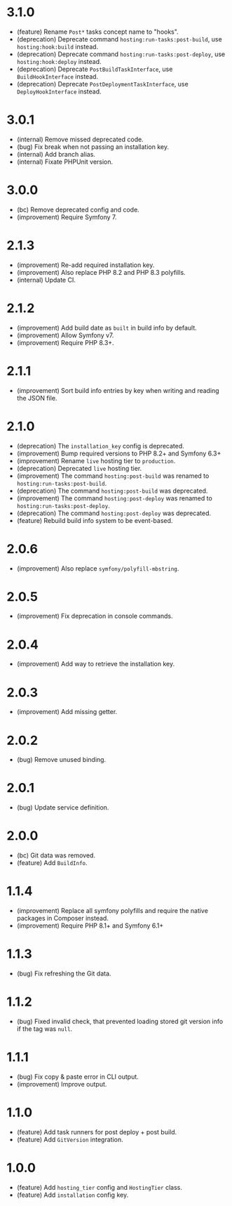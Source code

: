 3.1.0
=====

* (feature) Rename `Post*` tasks concept name to "hooks".
* (deprecation) Deprecate command `hosting:run-tasks:post-build`, use `hosting:hook:build` instead.
* (deprecation) Deprecate command `hosting:run-tasks:post-deploy`, use `hosting:hook:deploy` instead.
* (deprecation) Deprecate `PostBuildTaskInterface`, use `BuildHookInterface` instead.
* (deprecation) Deprecate `PostDeploymentTaskInterface`, use `DeployHookInterface` instead.


3.0.1
=====

* (internal) Remove missed deprecated code.
* (bug) Fix break when not passing an installation key.
* (internal) Add branch alias.
* (internal) Fixate PHPUnit version.


3.0.0
=====

* (bc) Remove deprecated config and code.
* (improvement) Require Symfony 7.


2.1.3
=====

* (improvement) Re-add required installation key.
* (improvement) Also replace PHP 8.2 and PHP 8.3 polyfills.
* (internal) Update CI.


2.1.2
=====

* (improvement) Add build date as `built` in build info by default.
* (improvement) Allow Symfony v7.
* (improvement) Require PHP 8.3+.


2.1.1
=====

* (improvement) Sort build info entries by key when writing and reading the JSON file.


2.1.0
=====

* (deprecation) The `installation_key` config is deprecated.
* (improvement) Bump required versions to PHP 8.2+ and Symfony 6.3+ 
* (improvement) Rename `live` hosting tier to `production`. 
* (deprecation) Deprecated `live` hosting tier. 
* (improvement) The command `hosting:post-build` was renamed to `hosting:run-tasks:post-build`.
* (deprecation) The command `hosting:post-build` was deprecated.
* (improvement) The command `hosting:post-deploy` was renamed to `hosting:run-tasks:post-deploy`.
* (deprecation) The command `hosting:post-deploy` was  deprecated.
* (feature) Rebuild build info system to be event-based.


2.0.6
=====

* (improvement) Also replace `symfony/polyfill-mbstring`.


2.0.5
=====

* (improvement) Fix deprecation in console commands.


2.0.4
=====

* (improvement) Add way to retrieve the installation key.


2.0.3
=====

* (improvement) Add missing getter.


2.0.2
=====

* (bug) Remove unused binding.


2.0.1
=====

* (bug) Update service definition.


2.0.0
=====

* (bc) Git data was removed.
* (feature) Add `BuildInfo`.


1.1.4
=====

* (improvement) Replace all symfony polyfills and require the native packages in Composer instead.
* (improvement) Require PHP 8.1+ and Symfony 6.1+


1.1.3
=====

*   (bug) Fix refreshing the Git data.


1.1.2
=====

*   (bug) Fixed invalid check, that prevented loading stored git version info if the tag was `null`.


1.1.1
=====

*   (bug) Fix copy & paste error in CLI output.
*   (improvement) Improve output.


1.1.0
=====

*   (feature) Add task runners for post deploy + post build.
*   (feature) Add `GitVersion` integration.


1.0.0
=====

*   (feature) Add `hosting_tier` config and `HostingTier` class.
*   (feature) Add `installation` config key.
